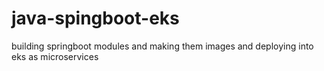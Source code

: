 # java-spingboot-eks
building springboot modules and making them images and deploying into eks as microservices
